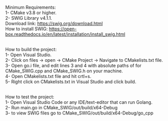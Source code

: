 Minimum Requirements: <br>
    1- CMake v3.8 or higher. <br>
    2- SWIG Library v4.1.1. <br>
        Download link: https://swig.org/download.html <br>
        How to install SWIG: https://open-box.readthedocs.io/en/latest/installation/install_swig.html<br><br>
    
How to build the project: <br>
    1- Open Visual Studio.<br>
    2- Click on files -> open -> CMake Project -> Navigate to CMakelists.txt file. <br>
    3- Open go.i file, and edit lines 3 and 4 with absolute paths of for CMake_SWIG.cpp and CMake_SWIG.h on your machine.<br>
    4- Open CMakelists.txt file and hit crtl+s. <br>
    5- Right click on CMakelists.txt in Visual Studio and click build.<br><br>


How to test the project:<br>
1- Open Visual Studio Code or any IDE/text-editor that can run Golang. <br>
2- Run main.go in CMake_SWIG/out/build/x64-Debug <br>
3- to view SWIG files go to CMake_SWIG/out/build/x64-Debug/go_cpp
